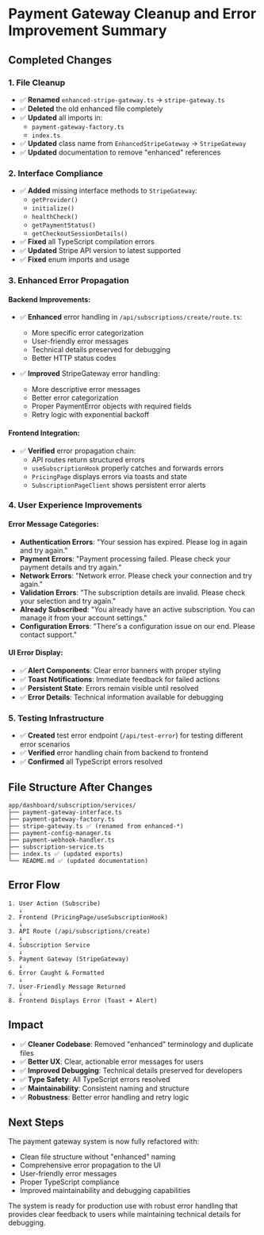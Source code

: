 # Payment Gateway Cleanup and Error Improvement Summary

## Completed Changes

### 1. File Cleanup
- ✅ **Renamed** `enhanced-stripe-gateway.ts` → `stripe-gateway.ts`
- ✅ **Deleted** the old enhanced file completely
- ✅ **Updated** all imports in:
  - `payment-gateway-factory.ts`
  - `index.ts`
- ✅ **Updated** class name from `EnhancedStripeGateway` → `StripeGateway`
- ✅ **Updated** documentation to remove "enhanced" references

### 2. Interface Compliance
- ✅ **Added** missing interface methods to `StripeGateway`:
  - `getProvider()`
  - `initialize()`
  - `healthCheck()`
  - `getPaymentStatus()`
  - `getCheckoutSessionDetails()`
- ✅ **Fixed** all TypeScript compilation errors
- ✅ **Updated** Stripe API version to latest supported
- ✅ **Fixed** enum imports and usage

### 3. Enhanced Error Propagation

#### Backend Improvements:
- ✅ **Enhanced** error handling in `/api/subscriptions/create/route.ts`:
  - More specific error categorization
  - User-friendly error messages
  - Technical details preserved for debugging
  - Better HTTP status codes

- ✅ **Improved** StripeGateway error handling:
  - More descriptive error messages
  - Better error categorization
  - Proper PaymentError objects with required fields
  - Retry logic with exponential backoff

#### Frontend Integration:
- ✅ **Verified** error propagation chain:
  - API routes return structured errors
  - `useSubscriptionHook` properly catches and forwards errors
  - `PricingPage` displays errors via toasts and state
  - `SubscriptionPageClient` shows persistent error alerts

### 4. User Experience Improvements

#### Error Message Categories:
- **Authentication Errors**: "Your session has expired. Please log in again and try again."
- **Payment Errors**: "Payment processing failed. Please check your payment details and try again."
- **Network Errors**: "Network error. Please check your connection and try again."
- **Validation Errors**: "The subscription details are invalid. Please check your selection and try again."
- **Already Subscribed**: "You already have an active subscription. You can manage it from your account settings."
- **Configuration Errors**: "There's a configuration issue on our end. Please contact support."

#### UI Error Display:
- ✅ **Alert Components**: Clear error banners with proper styling
- ✅ **Toast Notifications**: Immediate feedback for failed actions
- ✅ **Persistent State**: Errors remain visible until resolved
- ✅ **Error Details**: Technical information available for debugging

### 5. Testing Infrastructure
- ✅ **Created** test error endpoint (`/api/test-error`) for testing different error scenarios
- ✅ **Verified** error handling chain from backend to frontend
- ✅ **Confirmed** all TypeScript errors resolved

## File Structure After Changes

```
app/dashboard/subscription/services/
├── payment-gateway-interface.ts
├── payment-gateway-factory.ts
├── stripe-gateway.ts ✅ (renamed from enhanced-*)
├── payment-config-manager.ts
├── payment-webhook-handler.ts
├── subscription-service.ts
├── index.ts ✅ (updated exports)
└── README.md ✅ (updated documentation)
```

## Error Flow

```
1. User Action (Subscribe) 
   ↓
2. Frontend (PricingPage/useSubscriptionHook)
   ↓
3. API Route (/api/subscriptions/create) 
   ↓
4. Subscription Service
   ↓
5. Payment Gateway (StripeGateway)
   ↓
6. Error Caught & Formatted
   ↓
7. User-Friendly Message Returned
   ↓
8. Frontend Displays Error (Toast + Alert)
```

## Impact

- ✅ **Cleaner Codebase**: Removed "enhanced" terminology and duplicate files
- ✅ **Better UX**: Clear, actionable error messages for users
- ✅ **Improved Debugging**: Technical details preserved for developers
- ✅ **Type Safety**: All TypeScript errors resolved
- ✅ **Maintainability**: Consistent naming and structure
- ✅ **Robustness**: Better error handling and retry logic

## Next Steps

The payment gateway system is now fully refactored with:
- Clean file structure without "enhanced" naming
- Comprehensive error propagation to the UI
- User-friendly error messages
- Proper TypeScript compliance
- Improved maintainability and debugging capabilities

The system is ready for production use with robust error handling that provides clear feedback to users while maintaining technical details for debugging.
